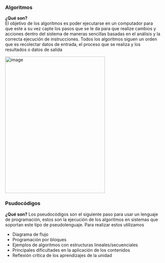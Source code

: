 ### Algoritmos

**¿Qué son?**  
El objetivo de los algoritmos es poder ejecutarse en un computador para que 
este a su vez capte los pasos que se le da para que realize cambios y acciones
dentro del sistema de maneras sencillas basadas en el análisis y la correcta 
ejecución de instrucciones.
Todos los algoritmos siguen un orden que es recolectar datos de entrada, el 
proceso que se realiza y los resultados o datos de salida

<img width="324" height="442" alt="image" src="https://github.com/user-attachments/assets/ef3087f9-a855-480b-b094-f12cd15def20" />


### Psudocódigos
**¿Qué son?**
Los pseudocódigos son el siguiente paso para usar un lenguaje de programación, estos
son la ejecución de los algoritmos en sistemas que soportan este tipo de pseudolenguaje.
Para realizar estos utilizamos 
- Diagrama de flujo  
- Programación por bloques  
- Ejemplos de algoritmos con estructuras lineales/secuenciales  
- Principales dificultades en la aplicación de los contenidos  
- Reflexión crítica de los aprendizajes de la unidad
